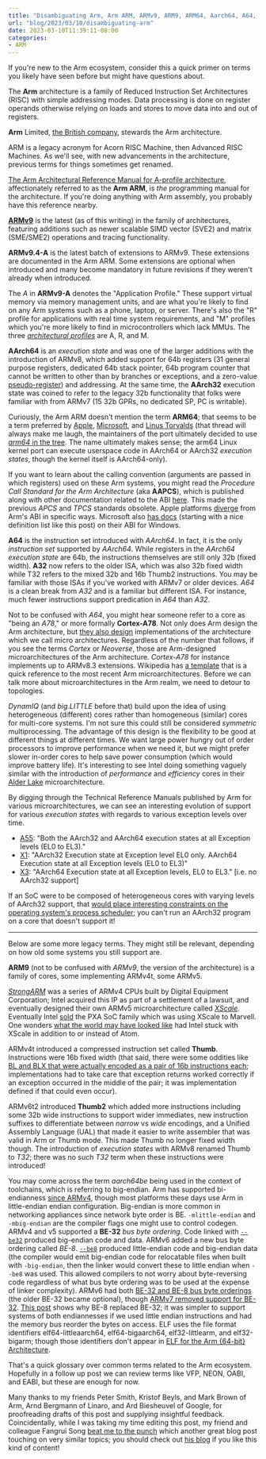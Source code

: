 ```yaml
---
title: "Disambiguating Arm, Arm ARM, ARMv9, ARM9, ARM64, Aarch64, A64, A78, ..."
url: "blog/2023/03/10/disambiguating-arm"
date: 2023-03-10T11:39:11-08:00
categories:
- ARM
---
```

If you're new to the Arm ecosystem, consider this a quick primer on terms you
likely have seen before but might have questions about.

The **Arm** architecture is a family of Reduced Instruction Set Architectures
(RISC) with simple addressing modes. Data processing is done on register
operands otherwise relying on loads and stores to move data into and out of
registers.

**Arm** Limited,
[the British company](https://www.arm.com/company),
stewards the Arm architecture.

ARM is a legacy acronym for Acorn RISC Machine, then Advanced RISC Machines.
As we'll see, with new advancements in the architecture, previous terms for
things sometimes get renamed.

[The Arm Architectural Reference Manual for A-profile architecture](https://developer.arm.com/documentation/ddi0487/latest),
affectionately referred to as the **Arm ARM**, is *the* programming manual for
the architecture. If you're doing anything with Arm assembly, you probably have
this reference nearby.

**[ARMv9](https://www.anandtech.com/show/16584/arm-announces-armv9-architecture)**
is the latest (as of this writing) in the family of architectures,
featuring additions such as newer scalable SIMD vector (SVE2) and matrix
(SME/SME2) operations and tracing functionality.

**ARMv9.4-A** is the latest batch of extensions to ARMv9. These extensions are
documented in the Arm ARM.  Some extensions are optional when introduced and
many become mandatory in future revisions if they weren't  already when
introduced.

The *A* in **ARMv9-A** denotes the "Application Profile." These support virtual
memory via memory management units, and are what you're likely to find on any
Arm systems such as a phone, laptop, or server. There's also the "R" profile
for applications with real time system requirements, and "M" profiles which
you're more likely to find in microcontrollers which lack MMUs. The three
*[architectural profiles](https://developer.arm.com/documentation/dui0471/m/key-features-of-arm-architecture-versions/arm-architecture-profiles)*
are A, R, and M.

**AArch64** is an *execution state* and was one of the larger additions with
the introduction of ARMv8, which added support for 64b registers (31 general
purpose registers, dedicated 64b stack pointer, 64b program counter that cannot
be written to other than by branches or exceptions, and a zero-value
[pseudo-register](https://developer.arm.com/documentation/den0024/a/An-Introduction-to-the-ARMv8-Instruction-Sets/The-ARMv8-instruction-sets/Registers))
and addressing. At the same time, the **AArch32** execution state
was coined to refer to the legacy 32b functionality that folks were familiar
with from ARMv7 (15 32b GPRs, no dedicated SP, PC is writable).

Curiously, the Arm ARM doesn't mention the term **ARM64**; that seems to be a
term preferred by
[Apple](https://developer.apple.com/documentation/xcode/writing-arm64-code-for-apple-platforms),
[Microsoft](https://learn.microsoft.com/en-us/windows/arm/overview),
and
[Linus Torvalds](https://lore.kernel.org/lkml/CA+55aFxL6uEre-c=JrhPfts=7BGmhb2Js1c2ZGkTH8F=+rEWDg@mail.gmail.com/)
(that thread will always make me laugh, the maintainers of the port ultimately
decided to use
[*arm64* in the tree](https://git.kernel.org/pub/scm/linux/kernel/git/torvalds/linux.git/tree/arch/arm64).
The name ultimately makes sense; the arm64
Linux kernel port can execute userspace code in AArch64 or AArch32 *execution
states*, though the kernel itself is AArch64-only).

If you want to learn about the calling convention (arguments are passed in
which registers) used on these Arm systems, you might read the *Procedure Call
Standard for the Arm Architecture* (aka **AAPCS**), which is published along
with other documentation related to the ABI
[here](https://github.com/ARM-software/abi-aa/releases).
This made the previous *APCS* and *TPCS* standards obsolete. Apple platforms
[diverge](https://developer.apple.com/documentation/xcode/writing-arm64-code-for-apple-platforms)
from Arm's ABI in specific ways. Microsoft also
[has docs](https://learn.microsoft.com/en-us/cpp/build/arm64-windows-abi-conventions)
(starting with a nice definition list like this post) on their ABI for Windows.

**A64** is the instruction set introduced with *AArch64*. In fact, it is the
only *instruction set* supported by *AArch64*. While registers in the *AArch64
execution state* are 64b, the instructions themselves are still only 32b (fixed
width).  **A32** now refers to the older ISA, which was also 32b fixed width
while T32 refers to the mixed 32b and 16b Thumb2 instructions. You may be
familiar with those ISAs if you've worked with ARMv7 or older devices. *A64* is
a clean break from *A32* and is a familiar but different ISA. For instance,
much fewer instructions support predication in *A64* than *A32*.

Not to be confused with *A64*, you might hear someone refer to a core as "being
an *A78*," or more formally **Cortex-A78**. Not only does Arm design the Arm
architecture, but
[they also design](https://www.anandtech.com/show/7112/the-arm-diaries-part-1-how-arms-business-model-works)
implementations of the architecture which we call micro architectures.
Regardless of the number that follows, if you see the terms *Cortex* or
*Neoverse*, those are Arm-designed microarchitectures of the Arm architecture.
*Cortex-A78* for instance implements up to ARMv8.3 extensions.  Wikipedia has
[a template](https://en.wikipedia.org/wiki/Template:Application_ARM-based_chips)
that is a quick reference to the most recent Arm microarchitectures.  Before we
can talk more about microarchitectures in the Arm realm, we need to detour to
topologies.

*DynamIQ* (and *big.LITTLE* before that) build upon the idea of using heterogeneous
(different) cores rather than homogeneous (similar) cores for multi-core
systems. I'm not sure this could still be considered *symmetric* multiprocessing.
The advantage of this design is the flexibility to be good at different things
at different times. We want large power hungry out of order processors to
improve performance when we need it, but we might prefer slower in-order cores
to help save power consumption (which would improve battery life). It's
interesting to see Intel doing something vaguely similar with the introduction
of *performance* and *efficiency* cores in their
[Alder Lake](https://fuse.wikichip.org/news/6115/intel-unveils-alder-lake-next-generation-mainstream-heterogeneous-multi-core-soc/)
microarchitecture.

By digging through the Technical Reference Manuals published by Arm for various
microarchitectures, we can see an interesting evolution of support for various
*execution states* with regards to various exception levels over time.

- [A55](https://developer.arm.com/documentation/100442/0200/Functional-description/Introduction/Features):
  "Both the AArch32 and AArch64 execution states at all Exception levels (EL0
  to EL3)."
- [X1](https://developer.arm.com/documentation/101433/r1p2/Functional-description/Introduction/Features):
  "AArch32 Execution state at Exception level EL0 only. AArch64 Execution
  state at all Exception levels (EL0 to EL3)"
- [X3](https://developer.arm.com/documentation/101593/0102/The-Cortex-X3--core/Cortex-X3--core-features):
  "AArch64 Execution state at all Exception levels, EL0 to EL3." [i.e. no
  AArch32 support]

If an SoC were to be composed of heterogeneous cores with varying levels of
AArch32 support, that
[would place interesting constraints on the operating system's process scheduler](https://blog.esper.io/android-dessert-bites-3-road-to-64-bit-3123759/);
you can't run an AArch32 program on a core that doesn't support it!

---

Below are some more legacy terms. They might still be relevant, depending on
how old some systems you still support are.

**ARM9** (not to be confused with *ARMv9*, the version of the architecture) is
a family of cores, some implementing ARMv4t, some ARMv5.

*[StrongARM](https://en.wikipedia.org/wiki/StrongARM)*
was a series of ARMv4 CPUs built by Digital Equipment Corporation;
Intel acquired this IP as part of a settlement of a lawsuit, and eventually
designed their own ARMv5 microarchitecture called
*[XScale](https://en.wikipedia.org/wiki/XScale)*.
Eventually Intel
[sold](https://en.wikipedia.org/wiki/XScale#Sale_of_PXA_processor_line)
the PXA SoC family which was using XScale to Marvell.  One wonders
[what the world may have looked like](https://techcrunch.com/2016/05/17/how-intel-missed-the-iphone-revolution/)
had Intel stuck with XScale in addition to or instead of Atom.

ARMv4t introduced a compressed instruction set called **Thumb**. Instructions were
16b fixed width (that said, there were some oddities like
[BL and BLX that were actually encoded as a pair of 16b instructions each](https://developer.arm.com/documentation/ddi0308/d/Thumb-Instructions/Alphabetical-list-of-Thumb-instructions/BL--BLX--immediate-);
implementations had to take care that exception returns worked correctly if an
exception occurred in the middle of the pair; it was implementation defined if
that could even occur).

ARMv6t2 introduced **Thumb2** which added more instructions including some 32b
wide instructions to support wider immediates, new instruction suffixes to
differentiate between *narrow* vs *wide* encodings, and a Unified Assembly
Language (UAL) that made it easier to write assembler that was valid in Arm or
Thumb mode. This made Thumb no longer fixed width though. The introduction of
*execution states* with ARMv8 renamed Thumb to *T32*; there was no such *T32*
term when these instructions were introduced!

You may come across the term *aarch64be* being used in the context of toolchains,
which is referring to big-endian.  Arm has supported bi-endianness
[since ARMv4](https://doc.rust-lang.org/rustc/platform-support/armeb-unknown-linux-gnueabi.html),
though most platforms these days use Arm in little-endian endian configuration.
Big-endian is more common in networking appliances since network byte order is
BE. `-mlittle-endian` and `-mbig-endian` are the compiler flags one might use
to control codegen.  ARMv4 and v5 supported a **BE-32** *bus byte ordering*.
Code linked with
[`--be32`](https://developer.arm.com/documentation/dui0493/g/linker-command-line-options/--be32)
produced big-endian code and data. ARMv6 added a new
bus byte ordering called *BE-8*.
[`--be8`](https://developer.arm.com/documentation/dui0493/g/linker-command-line-options/--be8)
produced little-endian code and big-endian data (the compiler would emit
big-endian code for relocatable files when built with `-big-endian`, then the
linker would convert these to little endian when `--be8` was used. This allowed
compilers to not worry about byte-reversing code regardless of what bus byte
ordering was to be used at the expense of linker complexity). ARMv6 had both
[BE-32 and BE-8 bus byte orderings](https://developer.arm.com/documentation/ddi0290/g/unaligned-and-mixed-endian-data-access-support/mixed-endian-access-support/differences-between-be-32-and-be-8-buses)
(the older BE-32 became optional), though
[ARMv7 removed support for BE-32](https://developer.arm.com/documentation/ddi0406/cb/Appendixes/Deprecated-and-Obsolete-Features/Obsolete-features/Support-for-BE-32-endianness-model).
[This post](https://blog.richliu.com/2010/04/08/907/arm11-be8-and-be32/)
shows why BE-8 replaced BE-32; it was simpler to support systems of both
endiannesses if we used little endian instructions and had the memory bus
reorder the bytes on access.  ELF uses the file format identifiers
elf64-littleaarch64, elf64-bigaarch64, elf32-littlearm, and elf32-bigarm;
though those identifiers don't appear in
[ELF for the Arm {64-bit} Architecture](https://github.com/ARM-software/abi-aa/releases).

That's a quick glossary over common terms related to the Arm ecosystem.
Hopefully in a follow up post we can review terms like VFP, NEON, OABI, and
EABI, but these are enough for now.

Many thanks to my friends Peter Smith, Kristof Beyls, and Mark Brown of Arm,
Arnd Bergmann of Linaro, and Ard Biesheuvel of Google, for proofreading drafts
of this post and supplying insightful feedback. Coincidentally, while I was
taking my time editing this post, my friend and colleague Fangrui Song
[beat me to the punch](https://maskray.me/blog/2023-03-05-linker-notes-on-aarch64)
which another great blog post touching on very similar topics; you should check
out
[his blog](https://maskray.me/blog/)
if you like this kind of content!
